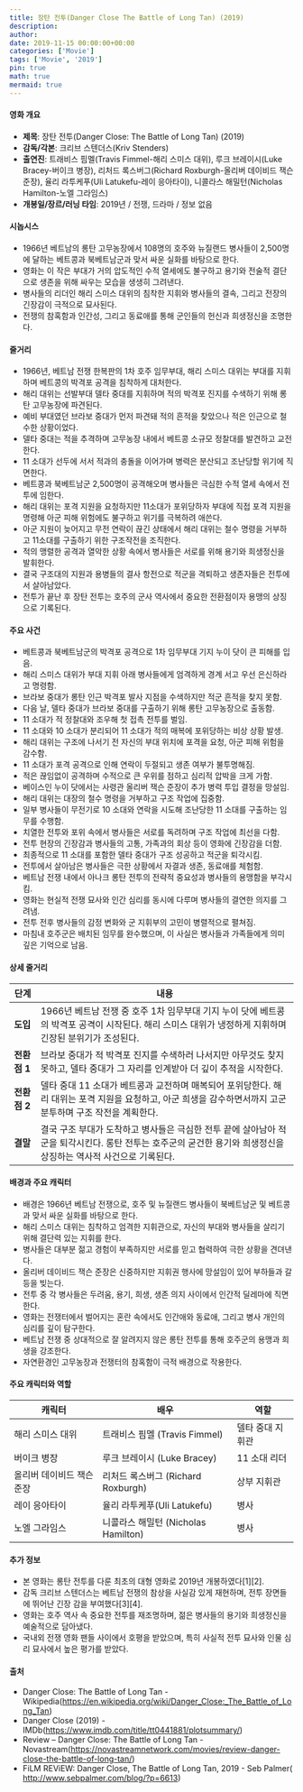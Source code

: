 ```yaml
---
title: 장탄 전투(Danger Close The Battle of Long Tan) (2019)
description: 
author: 
date: 2019-11-15 00:00:00+00:00
categories: ['Movie']
tags: ['Movie', '2019']
pin: true
math: true
mermaid: true
---
```

#### 영화 개요

- **제목**: 장탄 전투(Danger Close: The Battle of Long Tan) (2019)  
- **감독/각본**: 크리브 스텐더스(Kriv Stenders)  
- **출연진**: 트래비스 핌멜(Travis Fimmel-해리 스미스 대위), 루크 브레이시(Luke Bracey-버이크 병장), 리처드 록스버그(Richard Roxburgh-올리버 데이비드 잭슨 준장), 율리 라투케푸(Uli Latukefu-레이 응아타이), 니콜라스 해밀턴(Nicholas Hamilton-노엘 그라임스)  
- **개봉일/장르/러닝 타임**: 2019년 / 전쟁, 드라마 / 정보 없음  

#### 시놉시스

- 1966년 베트남의 롱탄 고무농장에서 108명의 호주와 뉴질랜드 병사들이 2,500명에 달하는 베트콩과 북베트남군과 맞서 싸운 실화를 바탕으로 한다.  
- 영화는 이 작은 부대가 거의 압도적인 수적 열세에도 불구하고 용기와 전술적 결단으로 생존을 위해 싸우는 모습을 생생히 그려낸다.  
- 병사들의 리더인 해리 스미스 대위의 침착한 지휘와 병사들의 결속, 그리고 전장의 긴장감이 극적으로 묘사된다.  
- 전쟁의 참혹함과 인간성, 그리고 동료애를 통해 군인들의 헌신과 희생정신을 조명한다.  

#### 줄거리

- 1966년, 베트남 전쟁 한복판의 1차 호주 임무부대, 해리 스미스 대위는 부대를 지휘하며 베트콩의 박격포 공격을 침착하게 대처한다.  
- 해리 대위는 선발부대 델타 중대를 지휘하며 적의 박격포 진지를 수색하기 위해 롱탄 고무농장에 파견된다.  
- 예비 부대였던 브라보 중대가 먼저 파견돼 적의 흔적을 찾았으나 적은 인근으로 철수한 상황이었다.  
- 델타 중대는 적을 추격하며 고무농장 내에서 베트콩 소규모 정찰대를 발견하고 교전한다.  
- 11 소대가 선두에 서서 적과의 충돌을 이어가며 병력은 분산되고 조난당할 위기에 직면한다.  
- 베트콩과 북베트남군 2,500명이 공격해오며 병사들은 극심한 수적 열세 속에서 전투에 임한다.  
- 해리 대위는 포격 지원을 요청하지만 11소대가 포위당하자 부대에 직접 포격 지원을 명령해 아군 피해 위험에도 불구하고 위기를 극복하려 애쓴다.  
- 아군 지원이 늦어지고 무전 연락이 끊긴 상태에서 해리 대위는 철수 명령을 거부하고 11소대를 구출하기 위한 구조작전을 조직한다.  
- 적의 맹렬한 공격과 열악한 상황 속에서 병사들은 서로를 위해 용기와 희생정신을 발휘한다.  
- 결국 구조대의 지원과 용병들의 결사 항전으로 적군을 격퇴하고 생존자들은 전투에서 살아남았다.  
- 전투가 끝난 후 장탄 전투는 호주의 군사 역사에서 중요한 전환점이자 용맹의 상징으로 기록된다.  

#### 주요 사건

- 베트콩과 북베트남군의 박격포 공격으로 1차 임무부대 기지 누이 닷이 큰 피해를 입음.  
- 해리 스미스 대위가 부대 지휘 아래 병사들에게 엄격하게 경계 서고 우선 은신하라고 명령함.  
- 브라보 중대가 롱탄 인근 박격포 발사 지점을 수색하지만 적군 흔적을 찾지 못함.  
- 다음 날, 델타 중대가 브라보 중대를 구출하기 위해 롱탄 고무농장으로 출동함.  
- 11 소대가 적 정찰대와 조우해 첫 접촉 전투를 벌임.  
- 11 소대와 10 소대가 분리되어 11 소대가 적의 매복에 포위당하는 비상 상황 발생.  
- 해리 대위는 구조에 나서기 전 자신의 부대 위치에 포격을 요청, 아군 피해 위험을 감수함.  
- 11 소대가 포격 공격으로 인해 연락이 두절되고 생존 여부가 불투명해짐.  
- 적은 끊임없이 공격하며 수적으로 큰 우위를 점하고 심리적 압박을 크게 가함.  
- 베이스인 누이 닷에서는 사령관 올리버 잭슨 준장이 추가 병력 투입 결정을 망설임.  
- 해리 대위는 대장의 철수 명령을 거부하고 구조 작업에 집중함.  
- 일부 병사들이 무전기로 10 소대와 연락을 시도해 조난당한 11 소대를 구출하는 임무를 수행함.  
- 치열한 전투와 포위 속에서 병사들은 서로를 독려하며 구조 작업에 최선을 다함.  
- 전투 현장의 긴장감과 병사들의 고통, 가족과의 회상 등이 영화에 긴장감을 더함.  
- 최종적으로 11 소대를 포함한 델타 중대가 구조 성공하고 적군을 퇴각시킴.  
- 전투에서 살아남은 병사들은 극한 상황에서 자결과 생존, 동료애를 체험함.  
- 베트남 전쟁 내에서 아나크 롱탄 전투의 전략적 중요성과 병사들의 용맹함을 부각시킴.  
- 영화는 현실적 전쟁 묘사와 인간 심리를 동시에 다루며 병사들의 결연한 의지를 그려냄.  
- 전투 전후 병사들의 감정 변화와 군 지휘부의 고민이 병렬적으로 펼쳐짐.  
- 마침내 호주군은 배치된 임무를 완수했으며, 이 사실은 병사들과 가족들에게 의미 깊은 기억으로 남음.  

#### 상세 줄거리

| **단계** | **내용** |
|----------|----------|
| **도입** | 1966년 베트남 전쟁 중 호주 1차 임무부대 기지 누이 닷에 베트콩의 박격포 공격이 시작된다. 해리 스미스 대위가 냉정하게 지휘하며 긴장된 분위기가 조성된다. |
| **전환점 1** | 브라보 중대가 적 박격포 진지를 수색하러 나서지만 아무것도 찾지 못하고, 델타 중대가 그 자리를 인계받아 더 깊이 추적을 시작한다. |
| **전환점 2** | 델타 중대 11 소대가 베트콩과 교전하며 매복되어 포위당한다. 해리 대위는 포격 지원을 요청하고, 아군 희생을 감수하면서까지 고군분투하며 구조 작전을 계획한다. |
| **결말** | 결국 구조 부대가 도착하고 병사들은 극심한 전투 끝에 살아남아 적군을 퇴각시킨다. 롱탄 전투는 호주군의 굳건한 용기와 희생정신을 상징하는 역사적 사건으로 기록된다. |

#### 배경과 주요 캐릭터

- 배경은 1966년 베트남 전쟁으로, 호주 및 뉴질랜드 병사들이 북베트남군 및 베트콩과 맞서 싸운 실화를 바탕으로 한다.  
- 해리 스미스 대위는 침착하고 엄격한 지휘관으로, 자신의 부대와 병사들을 살리기 위해 결단력 있는 지휘를 한다.  
- 병사들은 대부분 젊고 경험이 부족하지만 서로를 믿고 협력하여 극한 상황을 견뎌낸다.  
- 올리버 데이비드 잭슨 준장은 신중하지만 지휘권 행사에 망설임이 있어 부하들과 갈등을 빚는다.  
- 전투 중 각 병사들은 두려움, 용기, 희생, 생존 의지 사이에서 인간적 딜레마에 직면한다.  
- 영화는 전쟁터에서 벌어지는 혼란 속에서도 인간애와 동료애, 그리고 병사 개인의 심리를 깊이 탐구한다.  
- 베트남 전쟁 중 상대적으로 잘 알려지지 않은 롱탄 전투를 통해 호주군의 용맹과 희생을 강조한다.  
- 자연환경인 고무농장과 전쟁터의 참혹함이 극적 배경으로 작용한다.  

#### 주요 캐릭터와 역할

| **캐릭터**         | **배우**              | **역할**                  |
|--------------------|-----------------------|---------------------------|
| 해리 스미스 대위   | 트래비스 핌멜 (Travis Fimmel) | 델타 중대 지휘관           |
| 버이크 병장        | 루크 브레이시 (Luke Bracey) | 11 소대 리더               |
| 올리버 데이비드 잭슨 준장 | 리처드 록스버그 (Richard Roxburgh) | 상부 지휘관               |
| 레이 응아타이       | 율리 라투케푸(Uli Latukefu)   | 병사                       |
| 노엘 그라임스      | 니콜라스 해밀턴 (Nicholas Hamilton) | 병사                       |

#### 추가 정보

- 본 영화는 롱탄 전투를 다룬 최초의 대형 영화로 2019년 개봉하였다[1][2].  
- 감독 크리브 스텐더스는 베트남 전쟁의 참상을 사실감 있게 재현하며, 전투 장면들에 뛰어난 긴장 감을 부여했다[3][4].  
- 영화는 호주 역사 속 중요한 전투를 재조명하며, 젊은 병사들의 용기와 희생정신을 예술적으로 담아냈다.  
- 국내외 전쟁 영화 팬들 사이에서 호평을 받았으며, 특히 사실적 전투 묘사와 인물 심리 묘사에서 높은 평가를 받았다.  

#### 출처

- Danger Close: The Battle of Long Tan - Wikipedia(https://en.wikipedia.org/wiki/Danger_Close:_The_Battle_of_Long_Tan)  
- Danger Close (2019) - IMDb(https://www.imdb.com/title/tt0441881/plotsummary/)  
- Review – Danger Close: The Battle of Long Tan - Novastream(https://novastreamnetwork.com/movies/review-danger-close-the-battle-of-long-tan/)  
- FiLM REViEW: Danger Close, The Battle of Long Tan, 2019 - Seb Palmer( http://www.sebpalmer.com/blog/?p=6613)
